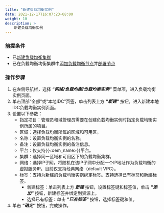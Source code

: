 ```yaml
---
title: "新建负载均衡实例"
date: 2021-12-17T16:07:23+08:00
weight: 10
description: >
    新建负载均衡实例
---
```


### 前提条件

- 已[新建负载均衡集群](../../lbcluster/create)
- 已在负载均衡均衡集群中[添加负载均衡节点](../../lbagent/create)并[部署节点](../../lbagent/deploy)

### 操作步骤

1. 在左侧导航栏，选择 **_"网络/负载均衡/负载均衡实例"_** 菜单项，进入负载均衡实例页面。
2. 单击顶部“全部”或“本地IDC”页签，单击列表上方 **_"新建"_** 按钮，进入新建本地IDC负载均衡实例页面。
2. 设置以下参数：
    - 指定项目：管理员和域管理员需要在创建负载均衡实例时指定负载均衡实例所属的项目。
    - 区域：选择负载均衡所属的区域和可用区。
    - 名称：设置负载均衡实例的名称。
    - 备注：设置负载均衡实例的备注信息。
    - 平台：仅支持{{<oem_name>}}平台。
    - 集群：选择同一区域和可用区下的负载均衡集群。
    - 网络：选择IP子网，将随机在该IP子网中分配一个IP地址作为负载均衡的虚拟服务IP。目前仅支持经典网络（default VPC）。
    - 标签：支持为新建的负载均衡实例绑定标签。支持选择已有标签和新建标签。
        - 新建标签：单击列表上方 **_新建_** 按钮，设置标签键和标签值，单击 **_"添加"_** 按钮，新建标签并绑定到资源上。
        - 选择已有标签：单击 **_"已有标签"_** 按钮，选择标签键和值。
3. 单击 **_"确定"_** 按钮，完成操作。